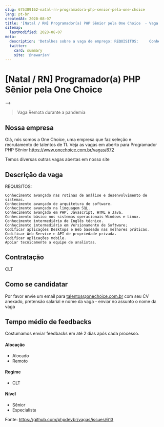 ```yaml
---
slug: 675309162-natal-rn-programadora-php-senior-pela-one-choice
lang: pt-br
createdAt: 2020-08-07
title: '[Natal / RN] Programador(a) PHP Sênior pela One Choice  - Vaga de Emprego'
sitemap:
  lastModified: 2020-08-07
meta:
  description: 'Detalhes sobre a vaga de emprego: REQUISITOS:     Conhecimento avançado nas rotinas de análise e desenvolvimento de sistemas.   Conhecimento avançado de arquitetura de software.   Conhecimento avançado na linguagem SQL.   Conhecimento avançado em PHP, Javascript, HTML e Java.   Conhecimento básico nos sistemas operacionais Windows e Linux.   Conhecimento intermediário de Inglês técnico.   Conhecimento intermediário em Versionamento de Software;   Codificar aplicações Desktops e Web baseado nas melhores práticas.   Codificar Web Service e API de propriedade privada.   Codificar aplicações mobile.   Apoiar tecnicamente a equipe de analistas.'
  twitter:
    card: summary
    site: '@nawarian'
---
```


# [Natal / RN] Programador(a) PHP Sênior pela One Choice 

-->
> Vaga Remota durante a pandemia

## Nossa empresa
Olá, nós somos a One Choice, uma empresa que faz seleção e recrutamento de talentos de TI. 
Veja as vagas em aberto para Programador PHP Sênior https://www.onechoice.com.br/vagas/672

Temos diversas outras vagas abertas em nosso site


## Descrição da vaga
 REQUISITOS:

 

    Conhecimento avançado nas rotinas de análise e desenvolvimento de sistemas.
    Conhecimento avançado de arquitetura de software.
    Conhecimento avançado na linguagem SQL.
    Conhecimento avançado em PHP, Javascript, HTML e Java.
    Conhecimento básico nos sistemas operacionais Windows e Linux.
    Conhecimento intermediário de Inglês técnico.
    Conhecimento intermediário em Versionamento de Software;
    Codificar aplicações Desktops e Web baseado nas melhores práticas.
    Codificar Web Service e API de propriedade privada.
    Codificar aplicações mobile.
    Apoiar tecnicamente a equipe de analistas.
## Contratação

CLT

## Como se candidatar

Por favor envie um email para talentos@onechoice.com.br com seu CV anexado, pretensão salarial e nome da vaga - enviar no assunto o nome da vaga

## Tempo médio de feedbacks

Costumamos enviar feedbacks em até 2 dias após cada processo.


#### Alocação
- Alocado
- Remoto

#### Regime
- CLT

#### Nível
- Sênior
- Especialista




Fonte: https://github.com/phpdevbr/vagas/issues/613